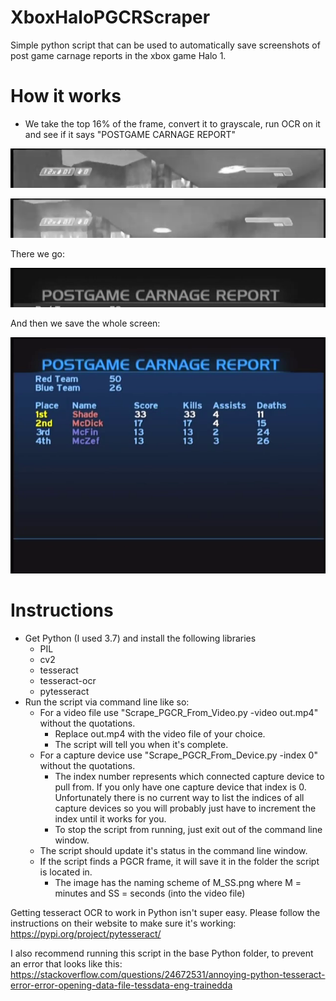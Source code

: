 # XboxHaloPGCRScraper
Simple python script that can be used to automatically save screenshots of post game carnage reports in the xbox game Halo 1.

# How it works

- We take the top 16% of the frame, convert it to grayscale, run OCR on it and see if it says "POSTGAME CARNAGE REPORT"

![Nope](https://raw.githubusercontent.com/CYRiXplaysHalo/XboxHaloPGCRScraper/master/13844.png)

![Nope](https://raw.githubusercontent.com/CYRiXplaysHalo/XboxHaloPGCRScraper/master/11312.png)

There we go:

![Yup!](https://raw.githubusercontent.com/CYRiXplaysHalo/XboxHaloPGCRScraper/master/10096.png)

And then we save the whole screen:

![Perfect!](https://raw.githubusercontent.com/CYRiXplaysHalo/XboxHaloPGCRScraper/master/4_21.png)

# Instructions

- Get Python (I used 3.7) and install the following libraries
  - PIL
  - cv2
  - tesseract
  - tesseract-ocr
  - pytesseract
- Run the script via command line like so:
  - For a video file use "Scrape_PGCR_From_Video.py -video out.mp4" without the quotations. 
    - Replace out.mp4 with the video file of your choice.
    - The script will tell you when it's complete.
  - For a capture device use "Scrape_PGCR_From_Device.py -index 0" without the quotations. 
    - The index number represents which connected capture device to pull from. If you only have one capture device that index is 0. Unfortunately there is no current way to list the indices of all capture devices so you will probably just have to increment the index until it works for you.
    - To stop the script from running, just exit out of the command line window.
  - The script should update it's status in the command line window.
  - If the script finds a PGCR frame, it will save it in the folder the script is located in.
    - The image has the naming scheme of M_SS.png where M = minutes and SS = seconds (into the video file)

Getting tesseract OCR to work in Python isn't super easy. Please follow the instructions on their website to make sure it's working: https://pypi.org/project/pytesseract/

I also recommend running this script in the base Python folder, to prevent an error that looks like this: https://stackoverflow.com/questions/24672531/annoying-python-tesseract-error-error-opening-data-file-tessdata-eng-trainedda
